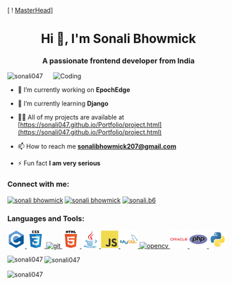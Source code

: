 [ ! [MasterHead](https://in.images.search.yahoo.com/images/view;_ylt=AwrKAIRoGLFmMN0Si2e9HAx.;_ylu=c2VjA3NyBHNsawNpbWcEb2lkAzNjMjZjNDY4NGEyYzlhN2Q1YmJiYmE4MWE3ZjBjMmQyBGdwb3MDOARpdANiaW5n?back=https%3A%2F%2Fin.images.search.yahoo.com%2Fsearch%2Fimages%3Fp%3Dbanner%2Bimage%2Bof%2Bcoding%26ei%3DUTF-8%26type%3DE211IN714G0%26fr%3Dmcafee%26fr2%3Dp%253As%252Cv%253Ai%252Cm%253Asb-top%26tab%3Dorganic%26ri%3D8&w=6668&h=3890&imgurl=static.vecteezy.com%2Fsystem%2Fresources%2Fpreviews%2F000%2F523%2F378%2Foriginal%2Fweb-development-application-design-coding-and-programming-on-laptop-and-smartphone-concept-with-programming-language-and-program-code-and-layout-on-screen-vector.jpg&rurl=https%3A%2F%2Fwww.vecteezy.com%2Fvector-art%2F523378-web-development-application-design-coding-and-programming-on-laptop-and-smartphone-concept-with-programming-language-and-program-code-and-layout-on-screen-vector&size=1395.7KB&p=banner+image+of+coding&oid=3c26c4684a2c9a7d5bbbba81a7f0c2d2&fr2=p%3As%2Cv%3Ai%2Cm%3Asb-top&fr=mcafee&tt=Web+development%2C+application+design%2C+coding+and+programming+on+laptop+...&b=0&ni=160&no=8&ts=&tab=organic&sigr=rGK8g7CxtPW9&sigb=k7IwhMcO1Co4&sigi=TCdFVcEQepP0&sigt=MNqOG1UpmApa&.crumb=uiEcWItVenj&fr=mcafee&fr2=p%3As%2Cv%3Ai%2Cm%3Asb-top&type=E211IN714G0)]
<h1 align="center">Hi 👋, I'm Sonali Bhowmick</h1>
<h3 align="center">A passionate frontend developer from India</h3>
<img align="right" alt="Coding" width="400" src="https://in.images.search.yahoo.com/search/images;_ylt=AwrKEYVnFrFm0wQAOXW7HAx.;_ylu=Y29sbwNzZzMEcG9zAzEEdnRpZAMEc2VjA3BpdnM-?p=animated+coding+gif&fr2=piv-web&type=E211IN714G0&fr=mcafee#id=63&iurl=https%3A%2F%2Fres.cloudinary.com%2Fpracticaldev%2Fimage%2Ffetch%2Fs--O0u1bNHs--%2Fc_limit%252Cf_auto%252Cfl_progressive%252Cq_66%252Cw_880%2Fhttps%3A%2F%2Fmiro.medium.com%2Fmax%2F1400%2F0*PXf5ge7QCN9Ga_CL.gif&action=click">
<p align="left"> <img src="https://komarev.com/ghpvc/?username=sonali047&label=Profile%20views&color=0e75b6&style=flat" alt="sonali047" /> </p>

- 🔭 I’m currently working on **EpochEdge**

- 🌱 I’m currently learning **Django**

- 👨‍💻 All of my projects are available at [https://sonali047.github.io/Portfolio/project.html](https://sonali047.github.io/Portfolio/project.html)

- 📫 How to reach me **sonalibhowmick207@gmail.com**

- ⚡ Fun fact **I am very serious**

<h3 align="left">Connect with me:</h3>
<p align="left">
<a href="https://linkedin.com/in/sonali bhowmick" target="blank"><img align="center" src="https://raw.githubusercontent.com/rahuldkjain/github-profile-readme-generator/master/src/images/icons/Social/linked-in-alt.svg" alt="sonali bhowmick" height="30" width="40" /></a>
<a href="https://fb.com/sonali bhowmick" target="blank"><img align="center" src="https://raw.githubusercontent.com/rahuldkjain/github-profile-readme-generator/master/src/images/icons/Social/facebook.svg" alt="sonali bhowmick" height="30" width="40" /></a>
<a href="https://instagram.com/sonali.b6" target="blank"><img align="center" src="https://raw.githubusercontent.com/rahuldkjain/github-profile-readme-generator/master/src/images/icons/Social/instagram.svg" alt="sonali.b6" height="30" width="40" /></a>
</p>

<h3 align="left">Languages and Tools:</h3>
<p align="left"> <a href="https://www.cprogramming.com/" target="_blank" rel="noreferrer"> <img src="https://raw.githubusercontent.com/devicons/devicon/master/icons/c/c-original.svg" alt="c" width="40" height="40"/> </a> <a href="https://www.w3schools.com/css/" target="_blank" rel="noreferrer"> <img src="https://raw.githubusercontent.com/devicons/devicon/master/icons/css3/css3-original-wordmark.svg" alt="css3" width="40" height="40"/> </a> <a href="https://git-scm.com/" target="_blank" rel="noreferrer"> <img src="https://www.vectorlogo.zone/logos/git-scm/git-scm-icon.svg" alt="git" width="40" height="40"/> </a> <a href="https://www.w3.org/html/" target="_blank" rel="noreferrer"> <img src="https://raw.githubusercontent.com/devicons/devicon/master/icons/html5/html5-original-wordmark.svg" alt="html5" width="40" height="40"/> </a> <a href="https://www.java.com" target="_blank" rel="noreferrer"> <img src="https://raw.githubusercontent.com/devicons/devicon/master/icons/java/java-original.svg" alt="java" width="40" height="40"/> </a> <a href="https://developer.mozilla.org/en-US/docs/Web/JavaScript" target="_blank" rel="noreferrer"> <img src="https://raw.githubusercontent.com/devicons/devicon/master/icons/javascript/javascript-original.svg" alt="javascript" width="40" height="40"/> </a> <a href="https://www.mysql.com/" target="_blank" rel="noreferrer"> <img src="https://raw.githubusercontent.com/devicons/devicon/master/icons/mysql/mysql-original-wordmark.svg" alt="mysql" width="40" height="40"/> </a> <a href="https://opencv.org/" target="_blank" rel="noreferrer"> <img src="https://www.vectorlogo.zone/logos/opencv/opencv-icon.svg" alt="opencv" width="40" height="40"/> </a> <a href="https://www.oracle.com/" target="_blank" rel="noreferrer"> <img src="https://raw.githubusercontent.com/devicons/devicon/master/icons/oracle/oracle-original.svg" alt="oracle" width="40" height="40"/> </a> <a href="https://www.php.net" target="_blank" rel="noreferrer"> <img src="https://raw.githubusercontent.com/devicons/devicon/master/icons/php/php-original.svg" alt="php" width="40" height="40"/> </a> <a href="https://www.python.org" target="_blank" rel="noreferrer"> <img src="https://raw.githubusercontent.com/devicons/devicon/master/icons/python/python-original.svg" alt="python" width="40" height="40"/> </a> </p>

<p><img align="left" src="https://github-readme-stats.vercel.app/api/top-langs?username=sonali047&show_icons=true&locale=en&layout=compact" alt="sonali047" /></p>

<p>&nbsp;<img align="center" src="https://github-readme-stats.vercel.app/api?username=sonali047&show_icons=true&locale=en" alt="sonali047" /></p>

<p><img align="center" src="https://github-readme-streak-stats.herokuapp.com/?user=sonali047&" alt="sonali047" /></p>

